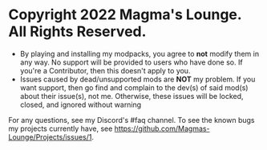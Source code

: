 # Copyright 2022 Magma's Lounge. All Rights Reserved.

- By playing and installing my modpacks, you agree to **not** modify them in any way. No support will be provided to users who have done so. If you're a Contributor, then this doesn't apply to you.
- Issues caused by dead/unsupported mods are **NOT** my problem. If you want support, then go find and complain to the dev(s) of said mod(s) about their issue(s), not me. Otherwise, these issues will be locked, closed, and ignored without warning

For any questions, see my Discord's #faq channel.
To see the known bugs my projects currently have, see https://github.com/Magmas-Lounge/Projects/issues/1.